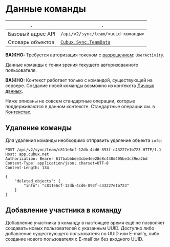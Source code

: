 Данные команды
==============

.                 | .
----------------- | --------------------------------
Базовый адрес API | `/api/v2/sync/team/<uuid-команды>`
Словарь объектов  | [`Cubux.Sync.TeamData`][Cubux.Sync.TeamData]

**ВАЖНО:** Требуется авторизация токеном с [разрешением][scopes]:
`UserActivity`.

Данные команды с точки зрения текущего авторизованного пользователя.

**ВАЖНО:** Контекст работает только с командой, существующей на сервере.
Создание новой команды возможно из контекста [Личных данных](user.md).

Ниже описаны не совсем стандартные операции, которые поддерживаются в
данном контексте. Стандартные операции см. в
[Контекстах](../02-context.md).


Удаление команды
----------------

Для удаления команды необходимо отправить удаление объекта `info`:

    POST /api/v2/sync/team/c811e6cf-12db-4cd6-893f-c43227e1b723 HTTP/1.1
    Host: app.cubux.net
    Authorization: Bearer 617babbbee3cbe4ee28e8c440d405be3c39ea2bd
    Content-Type: application/json; charset=UTF-8
    Content-Length: 134

    {
        "deleted_objects": {
            "info": "c811e6cf-12db-4cd6-893f-c43227e1b723"
        }
    }


Добавление участника в команду
------------------------------

Добавление участника в команду в настоящее время ещё не позволяет
создавать новых пользователей с указанным UUID. Доступно либо добавление
существующего пользователя по UUID или E-mail'у, либо создание нового
пользователя с E-mail'ом без входного UUID.


[Cubux.Sync.TeamData]: ../../type/sync/data-team.md
[scopes]: ../../auth/scopes.md
